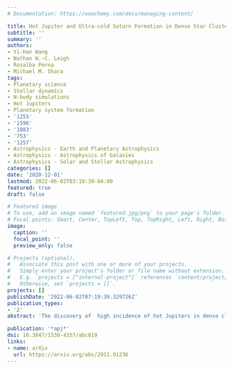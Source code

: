 ```yaml
---
# Documentation: https://wowchemy.com/docs/managing-content/

title: Hot Jupiter and Ultra-cold Saturn Formation in Dense Star Clusters
subtitle: ''
summary: ''
authors:
- Yi-Han Wang
- Nathan W.~C. Leigh
- Rosalba Perna
- Michael M. Shara
tags:
- Planetary science
- Stellar dynamics
- N-body simulations
- Hot Jupiters
- Planetary system formation
- '1255'
- '1596'
- '1083'
- '753'
- '1257'
- Astrophysics - Earth and Planetary Astrophysics
- Astrophysics - Astrophysics of Galaxies
- Astrophysics - Solar and Stellar Astrophysics
categories: []
date: '2020-12-01'
lastmod: 2022-06-02T03:19:39-04:00
featured: true
draft: false

# Featured image
# To use, add an image named `featured.jpg/png` to your page's folder.
# Focal points: Smart, Center, TopLeft, Top, TopRight, Left, Right, BottomLeft, Bottom, BottomRight.
image:
  caption: ''
  focal_point: ''
  preview_only: false

# Projects (optional).
#   Associate this post with one or more of your projects.
#   Simply enter your project's folder or file name without extension.
#   E.g. `projects = ["internal-project"]` references `content/project/deep-learning/index.md`.
#   Otherwise, set `projects = []`.
projects: []
publishDate: '2022-06-02T07:19:39.329726Z'
publication_types:
- '2'
abstract: 'The discovery of  high incidence of hot Jupiters in dense clusters challenges the field-based hot Jupiter formation theory. In dense clusters, interactions between planetary systems and flyby stars are relatively common. This has a significant impact on planetary systems, dominating hot Jupiter formation. In this paper, we perform high precision, few-body simulations of stellar flybys and subsequent planet migration in clusters. A large parameter space exploration demonstrates that close flybys that change the architecture of the planetary system can activate high eccentricity migration mechanisms: Lidov-Kozai and planet-planet scattering, leading to high hot Jupiter formation rate in dense clusters. Our simulations predict that many of the hot Jupiters are accompanied by "ultra-cold Saturns", expelled to apastra of thousands of AU. This increase is particularly remarkable for planetary systems originally hosting two giant planets with semi-major axis ratios $\sim$ 4 and the flyby star approaching nearly perpendicular to the planetary orbital plane. The estimated lower limit to the hot Jupiter formation rate of a virialized cluster is $\sim 1.6\times10^{-4}({\sigma}/{\rm 1kms^{-1}})^5({a_{\rm p}}/{\rm 20 AU})({M_{\rm c}}/{\rm 1000M_\odot})^{-2}$~Gyr$^{-1}$ per star, where $\sigma$ is the cluster velocity dispersion, $a_{\rm p}$ is the size of the planetary system and $M_{\rm c}$ is the mass of the cluster. Our simulations yield a hot Jupiter abundance which is $\sim$ 50 times smaller than that observed in the old open cluster M67. We expect that interactions involving binary stars, as well as a third or more giant planets, will close the discrepancy.'

publication: '*apj*'
doi: 10.3847/1538-4357/abc619
links:
- name: arXiv
  url: https://arxiv.org/abs/2011.01236
---
```

